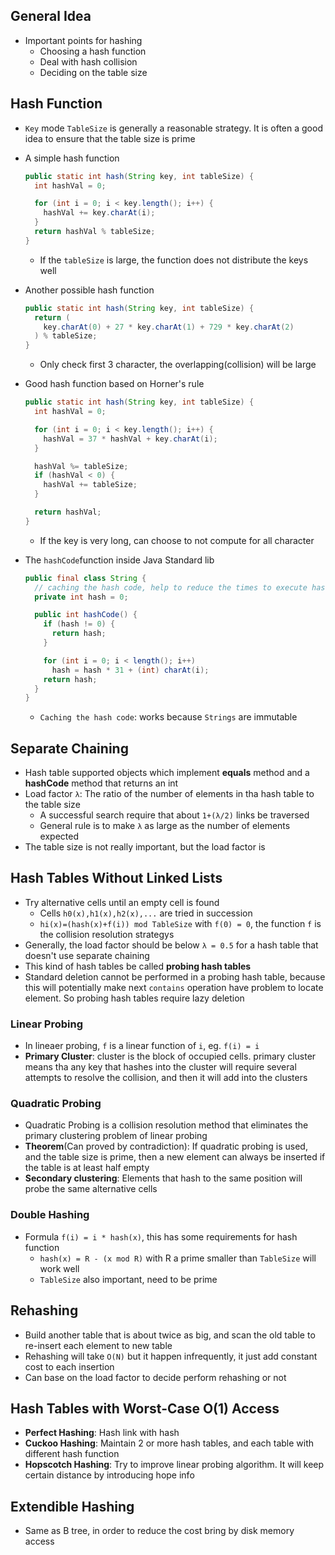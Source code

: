 ## General Idea

- Important points for hashing
  - Choosing a hash function 
  - Deal with hash collision
  - Deciding on the table size

## Hash Function

- `Key` mode `TableSize` is generally a reasonable strategy. It is often a good idea to ensure that the table size is prime
- A simple hash function
  ```java
  public static int hash(String key, int tableSize) {
    int hashVal = 0;

    for (int i = 0; i < key.length(); i++) {
      hashVal += key.charAt(i);
    }
    return hashVal % tableSize;
  }
  ```
  - If the `tableSize` is large, the function does not distribute the keys well
- Another possible hash function
  ```java
  public static int hash(String key, int tableSize) {
    return (
      key.charAt(0) + 27 * key.charAt(1) + 729 * key.charAt(2)
    ) % tableSize;
  }
  ```
  - Only check first 3 character, the overlapping(collision) will be large
- Good hash function based on Horner's rule
  ```java
  public static int hash(String key, int tableSize) {
    int hashVal = 0;

    for (int i = 0; i < key.length(); i++) {
      hashVal = 37 * hashVal + key.charAt(i);
    }

    hashVal %= tableSize;
    if (hashVal < 0) {
      hashVal += tableSize;
    }

    return hashVal;
  }
  ```
  - If the key is very long, can choose to not compute for all character

- The `hashCode`function inside Java Standard lib
  ```java
  public final class String {
    // caching the hash code, help to reduce the times to execute hashCode
    private int hash = 0;

    public int hashCode() {
      if (hash != 0) {
        return hash;
      }

      for (int i = 0; i < length(); i++)
        hash = hash * 31 + (int) charAt(i);
      return hash;
    }
  }
  ```
  - `Caching the hash code`: works because `Strings` are immutable
## Separate Chaining

- Hash table supported objects which implement **equals** method and a **hashCode** method that returns an int
- Load factor `λ`: The ratio of the number of elements in tha hash table to the table size
  - A successful search require that about `1+(λ/2)` links be traversed
  - General rule is to make `λ` as large as the number of elements expected
- The table size is not really important, but the load factor is

## Hash Tables Without Linked Lists

- Try alternative cells until an empty cell is found
  - Cells `h0(x),h1(x),h2(x),...` are tried in succession
  - `hi(x)=(hash(x)+f(i)) mod TableSize` with `f(0) = 0`, the function `f` is the collision resolution strategys
- Generally, the load factor should be below `λ = 0.5` for a hash table that doesn't use separate chaining
- This kind of hash tables be called **probing hash tables**
- Standard deletion cannot be performed in a probing hash table, because this will potentially make next `contains` operation have problem to locate element. So probing hash tables require lazy deletion

### Linear Probing

- In lineaer probing, `f` is a linear function of `i`, eg. `f(i) = i`
- **Primary Cluster**: cluster is the block of occupied cells. primary cluster means tha any key that hashes into the cluster will require several attempts to resolve the collision, and then it will add into the clusters

### Quadratic Probing

- Quadratic Probing is a collision resolution method that eliminates the primary clustering problem of linear probing
- **Theorem**(Can proved by contradiction): If quadratic probing is used, and the table size is prime, then a new element can always be inserted if the table is at least half empty
- **Secondary clustering**: Elements that hash to the same position will probe the same alternative cells

### Double Hashing

- Formula `f(i) = i * hash(x)`, this has some requirements for hash function
  - `hash(x) = R - (x mod R)` with R a prime smaller than `TableSize` will work well
  - `TableSize` also important, need to be prime

## Rehashing

- Build another table that is about twice as big, and scan the old table to re-insert each element to new table
- Rehashing will take `O(N)` but it happen infrequently, it just add constant cost to each insertion
- Can base on the load factor to decide perform rehashing or not


## Hash Tables with Worst-Case O(1) Access

- **Perfect Hashing**: Hash link with hash
- **Cuckoo Hashing**: Maintain 2 or more hash tables, and each table with different hash function
- **Hopscotch Hashing**: Try to improve linear probing algorithm. It will keep certain distance by introducing hope info

## Extendible Hashing

- Same as B tree, in order to reduce the cost bring by disk memory access